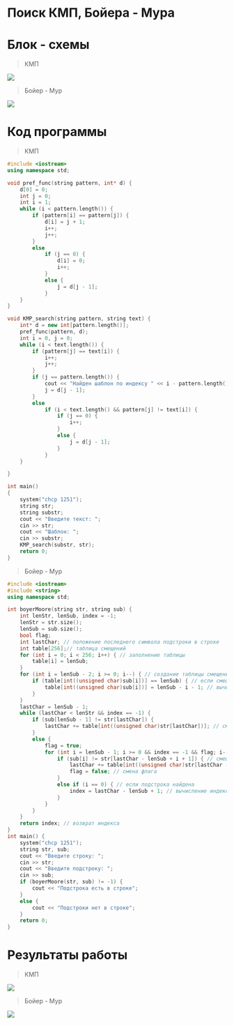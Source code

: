 # Поиск КМП, Бойера - Мура

# Блок - схемы

> КМП

![](https://psv4.userapi.com/c909328/u272768864/docs/d46/c23266152e1a/KMP.png?extra=dreUJh_aQwUVVSsX74rGnIDMTJdHYGil15AsX20yzzcDQOaFvuHn-dEj9af0354c02B9Z11exFy4l27k8fWr-fSiLRYlG2ZROcXh5ccpE5OP12ph80QARvbD8BPnOygz7L4VeN6zwiIUQBSMcZ-cZvJdsqw)

> Бойер - Мур

![](https://psv4.userapi.com/c909328/u272768864/docs/d46/9279b5943d78/Boyer_-_Moore.png?extra=oAdeSHG4RZpXZWXnqW7tIHJgDpLSKipAupOMSHtXYGjSGd6-kjzLGL_OTQDykEaTvV3m53TS42dUE1NxTztY24t1BwGZDAI8W5XBY8thbYnjxX-VwckojEwXUIk9GEHH09tec4xaBWzXf2EMXMchFZ_qrCY)

# Код программы

> КМП

```cpp
#include <iostream>
using namespace std;

void pref_func(string pattern, int* d) {
    d[0] = 0;
    int j = 0;
    int i = 1;
    while (i < pattern.length()) {
        if (pattern[i] == pattern[j]) {
            d[i] = j + 1;
            i++;
            j++;
        }
        else
            if (j == 0) {
                d[i] = 0;
                i++;
            }
            else {
                j = d[j - 1];
            }
    }
}

void KMP_search(string pattern, string text) {
    int* d = new int[pattern.length()];
    pref_func(pattern, d);
    int i = 0, j = 0;
    while (i < text.length()) {
        if (pattern[j] == text[i]) {
            i++;
            j++;
        }
        if (j == pattern.length()) {
            cout << "Найден шаблон по индексу " << i - pattern.length() << endl;
            j = d[j - 1];
        }
        else
            if (i < text.length() && pattern[j] != text[i]) {
                if (j == 0) {
                    i++;
                }
                else {
                    j = d[j - 1];
                }
            }
    }

}

int main()
{
    system("chcp 1251");
    string str;
    string substr;
    cout << "Введите текст: ";
    cin >> str;
    cout << "Шаблон: ";
    cin >> substr;
    KMP_search(substr, str);
    return 0;
}
```
> Бойер - Мур

```cpp
#include <iostream>
#include <string>
using namespace std;

int boyerMoore(string str, string sub) { 
    int lenStr, lenSub, index = -1;
    lenStr = str.size();
    lenSub = sub.size();
    bool flag;
    int lastChar; // положение последнего символа подстроки в строке
    int table[256];// таблица смещений
    for (int i = 0; i < 256; i++) { // заполнение таблицы
        table[i] = lenSub;
    }
    for (int i = lenSub - 2; i >= 0; i--) { // создание таблицы смещения элементов для подстроки
        if (table[int((unsigned char)sub[i])] == lenSub) { // если смещение элемента подстроки равно длине подстроки
            table[int((unsigned char)sub[i])] = lenSub - i - 1; // вычисление шага смещения
        }
    }
    lastChar = lenSub - 1;
    while (lastChar < lenStr && index == -1) {
        if (sub[lenSub - 1] != str[lastChar]) {
            lastChar += table[int((unsigned char)str[lastChar])]; // смещение подстроки
        }
        else {
            flag = true;
            for (int i = lenSub - 1; i >= 0 && index == -1 && flag; i--) {
                if (sub[i] != str[lastChar - lenSub + i + 1]) { // смещение по таблице последнего символа, если он не равен элементу
                    lastChar += table[int((unsigned char)str[lastChar - lenSub + i + 1])]; // смещение по строке
                    flag = false; // смена флага
                }
                else if (i == 0) { // если подстрока найдена
                    index = lastChar - lenSub + 1; // вычисление индекса
                }
            }
        }
    }
    return index; // возврат индекса
}
int main() {
    system("chcp 1251");
    string str, sub;
    cout << "Введите строку: ";
    cin >> str;
    cout << "Введите подстроку: ";
    cin >> sub;
    if (boyerMoore(str, sub) != -1) {
        cout << "Подстрока есть в строке";
    }
    else {
        cout << "Подстроки нет в строке";
    }
    return 0;
}

```

# Результаты работы 

> КМП

![](https://sun9-6.userapi.com/impg/1tiW_p17gKhwphhe-K-7a9h4uguj_iMFI3X9hg/bPiDQ5eRcZ8.jpg?size=278x107&quality=96&sign=5233bbb9e5fbe0c9b4591001ededb46c&type=album)

> Бойер - Мур

![](https://sun9-75.userapi.com/impg/0R58xmdAmGMZcEUcHi2v_6peFw1HNReDNE2xcw/rP4LQKTpo9M.jpg?size=285x101&quality=96&sign=327c97b6e2413b28d93338939aa8f251&type=album)

